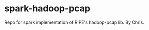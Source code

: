 spark-hadoop-pcap
=================

Repo for spark implementation of RIPE's hadoop-pcap lib. By Chris.
